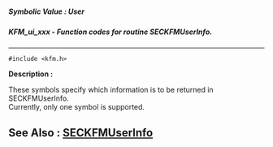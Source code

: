 ##### Symbolic Value : User
##### KFM_ui_xxx - Function codes for routine SECKFMUserInfo.
---
```
#include <kfm.h>
```
**Description :**

These symbols specify which information is to be returned in SECKFMUserInfo.  
Currently, only one symbol is supported.

**See Also :**
[SECKFMUserInfo](/domino-c-api-docs/reference/Func/SECKFMUserInfo)
---

